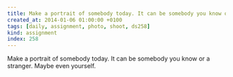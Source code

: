 ```yaml
---
title: Make a portrait of somebody today. It can be somebody you know or a stranger. Maybe even yourself.
created_at: 2014-01-06 01:00:00 +0100
tags: [daily, assignment, photo, shoot, ds258]
kind: assignment
index: 258
---
```


Make a portrait of somebody today. It can be somebody you know or a stranger. Maybe even yourself.
